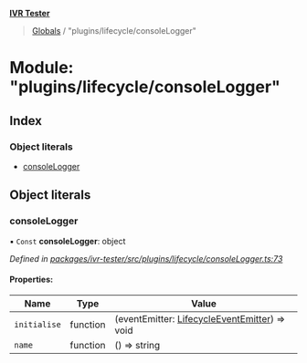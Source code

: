 **[IVR Tester](../README.md)**

> [Globals](../README.md) / "plugins/lifecycle/consoleLogger"

# Module: "plugins/lifecycle/consoleLogger"

## Index

### Object literals

* [consoleLogger](_plugins_lifecycle_consolelogger_.md#consolelogger)

## Object literals

### consoleLogger

▪ `Const` **consoleLogger**: object

*Defined in [packages/ivr-tester/src/plugins/lifecycle/consoleLogger.ts:73](https://github.com/SketchingDev/ivr-tester/blob/a93dd5f/packages/ivr-tester/src/plugins/lifecycle/consoleLogger.ts#L73)*

#### Properties:

Name | Type | Value |
------ | ------ | ------ |
`initialise` | function | (eventEmitter: [LifecycleEventEmitter](../interfaces/_plugins_lifecycle_lifecycleeventemitter_.lifecycleeventemitter.md)) => void |
`name` | function | () => string |
